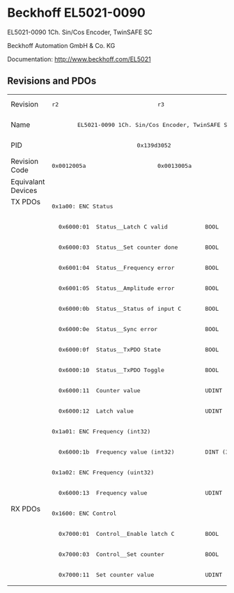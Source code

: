 # Beckhoff EL5021-0090

EL5021-0090 1Ch. Sin/Cos Encoder, TwinSAFE SC

Beckhoff Automation GmbH & Co. KG

Documentation: <a href="http://www.beckhoff.com/EL5021">http://www.beckhoff.com/EL5021</a>

## Revisions and PDOs
<table>
<tr >
<td class="first">Revision</td>
<td ><pre>r2</pre></td>
<td ><pre>r3</pre></td>
</tr>
<tr >
<td class="first">Name</td>
<td  colspan=2 align="center"><pre>EL5021-0090 1Ch. Sin/Cos Encoder, TwinSAFE SC</pre></td>
</tr>
<tr >
<td class="first">PID</td>
<td  colspan=2 align="center"><pre>0x139d3052</pre></td>
</tr>
<tr >
<td class="first">Revision Code</td>
<td ><pre>0x0012005a</pre></td>
<td ><pre>0x0013005a</pre></td>
</tr>
<tr >
<td class="first">Equivalant Devices</td>
<td  colspan=2 align="center"></td>
</tr>
<tr class="txpdo pdosection">
<td class="first" rowspan=15 valign=top>TX PDOs</td>
<td colspan=2 align="left"><pre>0x1a00: ENC Status</pre></td>
<td></td>
</tr>
<tr class="txpdo">
<td  colspan=2 align="left"><pre>  0x6000:01  Status__Latch C valid           BOOL</pre></td>
</tr>
<tr class="txpdo">
<td  colspan=2 align="left"><pre>  0x6000:03  Status__Set counter done        BOOL</pre></td>
</tr>
<tr class="txpdo">
<td  colspan=2 align="left"><pre>  0x6001:04  Status__Frequency error         BOOL</pre></td>
</tr>
<tr class="txpdo">
<td  colspan=2 align="left"><pre>  0x6001:05  Status__Amplitude error         BOOL</pre></td>
</tr>
<tr class="txpdo">
<td  colspan=2 align="left"><pre>  0x6000:0b  Status__Status of input C       BOOL</pre></td>
</tr>
<tr class="txpdo">
<td  colspan=2 align="left"><pre>  0x6000:0e  Status__Sync error              BOOL</pre></td>
</tr>
<tr class="txpdo">
<td  colspan=2 align="left"><pre>  0x6000:0f  Status__TxPDO State             BOOL</pre></td>
</tr>
<tr class="txpdo">
<td  colspan=2 align="left"><pre>  0x6000:10  Status__TxPDO Toggle            BOOL</pre></td>
</tr>
<tr class="txpdo">
<td  colspan=2 align="left"><pre>  0x6000:11  Counter value                   UDINT (32 bits)</pre></td>
</tr>
<tr class="txpdo">
<td  colspan=2 align="left"><pre>  0x6000:12  Latch value                     UDINT (32 bits)</pre></td>
</tr>
<tr class="txpdo pdosection">
<td  colspan=2 align="left"><pre>0x1a01: ENC Frequency (int32)</pre></td>
</tr>
<tr class="txpdo">
<td  colspan=2 align="left"><pre>  0x6000:1b  Frequency value (int32)         DINT (32 bits)</pre></td>
</tr>
<tr class="txpdo pdosection">
<td  colspan=2 align="left"><pre>0x1a02: ENC Frequency (uint32)</pre></td>
</tr>
<tr class="txpdo">
<td  colspan=2 align="left"><pre>  0x6000:13  Frequency value                 UDINT (32 bits)</pre></td>
</tr>
<tr class="rxpdo pdosection">
<td class="first" rowspan=4 valign=top>RX PDOs</td>
<td colspan=2 align="left"><pre>0x1600: ENC Control</pre></td>
<td></td>
</tr>
<tr class="rxpdo">
<td  colspan=2 align="left"><pre>  0x7000:01  Control__Enable latch C         BOOL</pre></td>
</tr>
<tr class="rxpdo">
<td  colspan=2 align="left"><pre>  0x7000:03  Control__Set counter            BOOL</pre></td>
</tr>
<tr class="rxpdo">
<td  colspan=2 align="left"><pre>  0x7000:11  Set counter value               UDINT (32 bits)</pre></td>
</tr>
</table>
